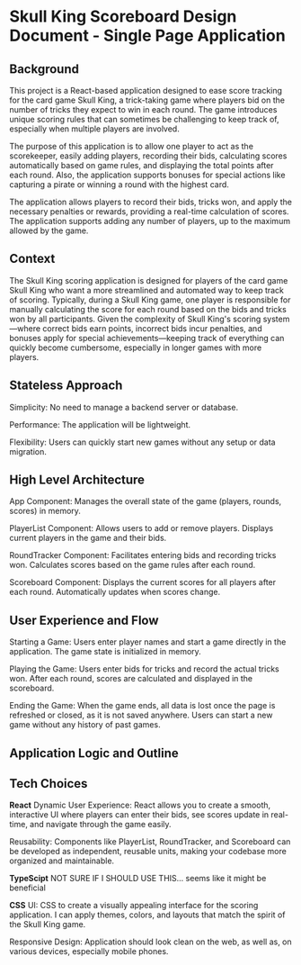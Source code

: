 # Skull King Scoreboard Design Document - Single Page Application

## Background

This project is a React-based application designed to ease score tracking for the card game Skull King, a trick-taking game where players bid on the number of tricks they expect to win in each round. The game introduces unique scoring rules that can sometimes be challenging to keep track of, especially when multiple players are involved.

The purpose of this application is to allow one player to act as the scorekeeper, easily adding players, recording their bids, calculating scores automatically based on game rules, and displaying the total points after each round. Also, the application supports bonuses for special actions like capturing a pirate or winning a round with the highest card.

The application allows players to record their bids, tricks won, and apply the necessary penalties or rewards, providing a real-time calculation of scores. The application supports adding any number of players, up to the maximum allowed by the game.

## Context

The Skull King scoring application is designed for players of the card game Skull King who want a more streamlined and automated way to keep track of scoring. Typically, during a Skull King game, one player is responsible for manually calculating the score for each round based on the bids and tricks won by all participants. Given the complexity of Skull King's scoring system—where correct bids earn points, incorrect bids incur penalties, and bonuses apply for special achievements—keeping track of everything can quickly become cumbersome, especially in longer games with more players.

## Stateless Approach

Simplicity: No need to manage a backend server or database.

Performance: The application will be lightweight.

Flexibility: Users can quickly start new games without any setup or data migration.

## High Level Architecture

App Component:
Manages the overall state of the game (players, rounds, scores) in memory.

PlayerList Component:
Allows users to add or remove players.
Displays current players in the game and their bids.

RoundTracker Component:
Facilitates entering bids and recording tricks won.
Calculates scores based on the game rules after each round.

Scoreboard Component:
Displays the current scores for all players after each round.
Automatically updates when scores change.

## User Experience and Flow

Starting a Game:
Users enter player names and start a game directly in the application.
The game state is initialized in memory.

Playing the Game:
Users enter bids for tricks and record the actual tricks won.
After each round, scores are calculated and displayed in the scoreboard.

Ending the Game:
When the game ends, all data is lost once the page is refreshed or closed, as it is not saved anywhere.
Users can start a new game without any history of past games.

## Application Logic and Outline

## Tech Choices

**React**
Dynamic User Experience: React allows you to create a smooth, interactive UI where players can enter their bids, see scores update in real-time, and navigate through the game easily.

Reusability: Components like PlayerList, RoundTracker, and Scoreboard can be developed as independent, reusable units, making your codebase more organized and maintainable.

**TypeScipt**
NOT SURE IF I SHOULD USE THIS... seems like it might be beneficial

**CSS**
UI: CSS to create a visually appealing interface for the scoring application. I can apply themes, colors, and layouts that match the spirit of the Skull King game.

Responsive Design: Application should look clean on the web, as well as, on various devices, especially mobile phones.
